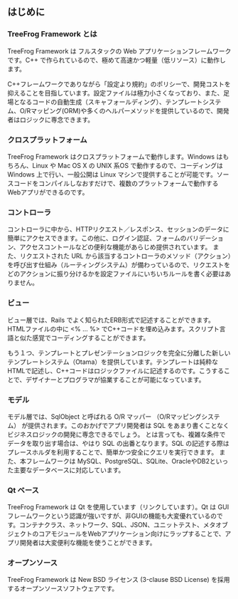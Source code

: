 ## はじめに

### TreeFrog Framework とは

TreeFrog Framework は フルスタックの Web アプリケーションフレームワークです。C++ で作られているので、極めて高速かつ軽量（低リソース）に動作します。

C++フレームワークでありながら「設定より規約」のポリシーで、開発コストを抑えることを目指しています。設定ファイルは極力小さくなっており、また、足場となるコードの自動生成（スキャフォールディング）、テンプレートシステム、O/Rマッピング(ORM)や多くのヘルパーメソッドを提供しているので、開発者はロジックに専念できます。

### クロスプラットフォーム

TreeFrog Framework はクロスプラットフォームで動作します。Windows はもちろん、Linux や Mac OS X の UNIX 系OS で動作するので、コーディングは Windows 上で行い、一般公開は Linux マシンで提供することが可能です。ソースコードをコンパイルしなおすだけで、複数のプラットフォームで動作するWebアプリができるのです。

### コントローラ

コントローラに中から、HTTPリクエスト／レスポンス、セッションのデータに簡単にアクセスできます。この他に、ログイン認証、フォームのバリデーション、アクセスコントールなどの便利な機能があらじめ提供されています。
また、リクエストされた URL から該当するコントローラのメソッド（アクション）を呼び出す仕組み（ルーティングシステム）が備わっているので、リクエストをどのアクションに振り分けるかを設定ファイルにいちいちルールを書く必要はありません。

### ビュー

ビュー層では、Rails でよく知られたERB形式で記述することができます。HTMLファイルの中に <% … %> でC++コードを埋め込みます。スクリプト言語と似た感覚でコーディングすることができます。

もう１つ、テンプレートとプレゼンテーションロジックを完全に分離した新しいテンプレートシステム（Otama）を提供しています。テンプレートは純粋なHTMLで記述し、C++コードはロジックファイルに記述するのです。こうすることで、デザイナーとプログラマが協業することが可能になっています。

### モデル

モデル層では、SqlObject と呼ばれる O/R マッパー （O/Rマッピングシステム） が提供されます。このおかげでアプリ開発者は SQL をあまり書くことなくビジネスロジックの開発に専念できるでしょう。
とは言っても、複雑な条件でデータを取り出す場合は、やはり SQL の出番となります。SQL の記述する際はプレースホルダを利用することで、簡単かつ安全にクエリを実行できます。
また、本フレームワークは MySQL、PostgreSQL、SQLite、OracleやDB2といった主要なデータベースに対応しています。

### Qt ベース

TreeFrog Framework は Qt を使用しています（リンクしています）。Qt は GUI フレームワークという認識が強いですが、非GUIの機能も大変優れているのです。コンテナクラス、ネットワーク、SQL、JSON、ユニットテスト、メタオブジェクトのコアモジュールをWebアプリケーション向けにラップすることで、アプリ開発者は大変便利な機能を使うことができます。

### オープンソース

TreeFrog Framework は New BSD ライセンス (3-clause BSD License) を採用するオープンソースソフトウェアです。